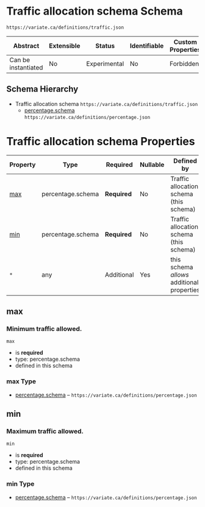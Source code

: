 # Traffic allocation schema Schema

```
https://variate.ca/definitions/traffic.json
```

| Abstract            | Extensible | Status       | Identifiable | Custom Properties | Additional Properties | Defined In                                             |
| ------------------- | ---------- | ------------ | ------------ | ----------------- | --------------------- | ------------------------------------------------------ |
| Can be instantiated | No         | Experimental | No           | Forbidden         | Permitted             | [definitions/traffic.schema.json](traffic.schema.json) |

## Schema Hierarchy

- Traffic allocation schema `https://variate.ca/definitions/traffic.json`
  - [percentage.schema](percentage.schema.md) `https://variate.ca/definitions/percentage.json`

# Traffic allocation schema Properties

| Property    | Type              | Required     | Nullable | Defined by                                 |
| ----------- | ----------------- | ------------ | -------- | ------------------------------------------ |
| [max](#max) | percentage.schema | **Required** | No       | Traffic allocation schema (this schema)    |
| [min](#min) | percentage.schema | **Required** | No       | Traffic allocation schema (this schema)    |
| `*`         | any               | Additional   | Yes      | this schema _allows_ additional properties |

## max

### Minimum traffic allowed.

`max`

- is **required**
- type: percentage.schema
- defined in this schema

### max Type

- [percentage.schema](percentage.schema.md) – `https://variate.ca/definitions/percentage.json`

## min

### Maximum traffic allowed.

`min`

- is **required**
- type: percentage.schema
- defined in this schema

### min Type

- [percentage.schema](percentage.schema.md) – `https://variate.ca/definitions/percentage.json`
